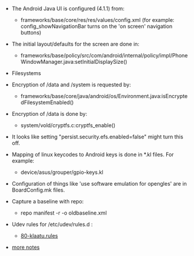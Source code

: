    * The Android Java UI is configured (4.1.1) from:
      * frameworks/base/core/res/res/values/config.xml  (for example: config_showNavigationBar turns on the 'on screen' navigation buttons)
   * The initial layout/defaults for the screen are done in:
      * frameworks/base/policy/src/com/android/internal/policy/impl/PhoneWindowManager.java:setInitialDisplaySize()

   * Filesystems
   * Encryption of /data and /system is requested by:
      * frameworks/base/core/java/android/os/Environment.java:isEncryptedFilesystemEnabled()
   * Encryption of /data is done by:
      * system/vold/cryptfs.c:cryptfs_enable()
   * It looks like setting "persist.security.efs.enabled=false" might turn this off.

   * Mapping of linux keycodes to Android keys is done in *.kl files.  For example:
      * device/asus/grouper/gpio-keys.kl

   * Configuration of things like 'use software emulation for opengles' are in BoardConfig.mk files.

   * Capture a baseline with repo:
      * repo manifest -r -o oldbaseline.xml

   * Udev rules for /etc/udev/rules.d :
      * [80-klaatu.rules](https://gitorious.org/cambridge/cambridge-gitorious-wiki/blobs/raw/master/data/80-klaatu.rules)

   * [more notes](https://docs.google.com/document/d/1A1Op7vNmPQgAQiafIxqa3bqMgo96YQEJqCcZo8o_TOY/edit)